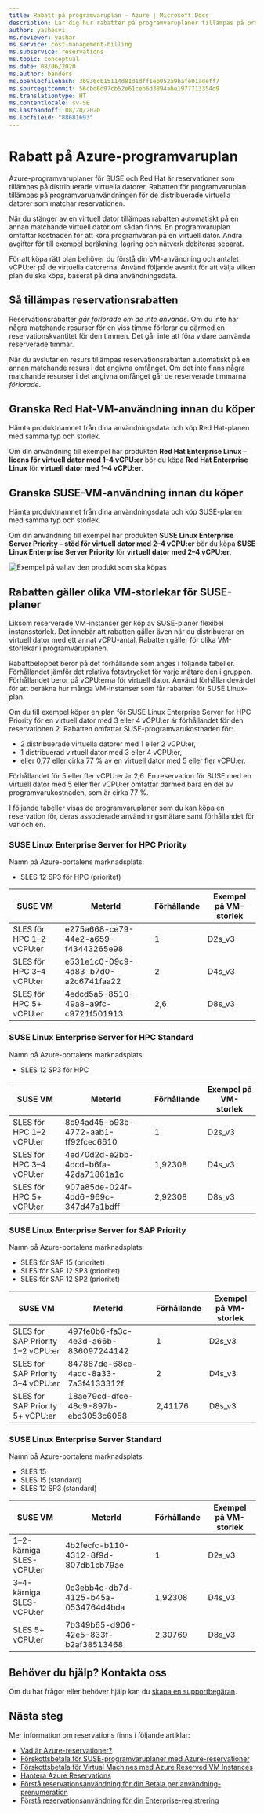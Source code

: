 ```yaml
---
title: Rabatt på programvaruplan – Azure | Microsoft Docs
description: Lär dig hur rabatter på programvaruplaner tillämpas på programvara på virtuella datorer.
author: yashesvi
ms.reviewer: yashar
ms.service: cost-management-billing
ms.subservice: reservations
ms.topic: conceptual
ms.date: 08/06/2020
ms.author: banders
ms.openlocfilehash: 3b936cb15114d81d1dff1eb052a9bafe01adeff7
ms.sourcegitcommit: 56cbd6d97cb52e61ceb6d3894abe1977713354d9
ms.translationtype: HT
ms.contentlocale: sv-SE
ms.lasthandoff: 08/20/2020
ms.locfileid: "88681693"
---
```

# <a name="azure-software-plan-discount"></a>Rabatt på Azure-programvaruplan

Azure-programvaruplaner för SUSE och Red Hat är reservationer som tillämpas på distribuerade virtuella datorer. Rabatten för programvaruplan tillämpas på programvaruanvändningen för de distribuerade virtuella datorer som matchar reservationen.

När du stänger av en virtuell dator tillämpas rabatten automatiskt på en annan matchande virtuell dator om sådan finns. En programvaruplan omfattar kostnaden för att köra programvaran på en virtuell dator. Andra avgifter för till exempel beräkning, lagring och nätverk debiteras separat.

För att köpa rätt plan behöver du förstå din VM-användning och antalet vCPU:er på de virtuella datorerna. Använd följande avsnitt för att välja vilken plan du ska köpa, baserat på dina användningsdata.

## <a name="how-reservation-discount-is-applied"></a>Så tillämpas reservationsrabatten

Reservationsrabatter *går förlorade om de inte används*. Om du inte har några matchande resurser för en viss timme förlorar du därmed en reservationskvantitet för den timmen. Det går inte att föra vidare oanvända reserverade timmar.

När du avslutar en resurs tillämpas reservationsrabatten automatiskt på en annan matchande resurs i det angivna omfånget. Om det inte finns några matchande resurser i det angivna omfånget går de reserverade timmarna *förlorade*.

## <a name="review-redhat-vm-usage-before-you-buy"></a>Granska Red Hat-VM-användning innan du köper

Hämta produktnamnet från dina användningsdata och köp Red Hat-planen med samma typ och storlek.

Om din användning till exempel har produkten **Red Hat Enterprise Linux – licens för virtuell dator med 1–4 vCPU:er** bör du köpa **Red Hat Enterprise Linux** för **virtuell dator med 1–4 vCPU:er**.

<!--ADD RHEL SCREENSHOT -->

## <a name="review-suse-vm-usage-before-you-buy"></a>Granska SUSE-VM-användning innan du köper

Hämta produktnamnet från dina användningsdata och köp SUSE-planen med samma typ och storlek.

Om din användning till exempel har produkten **SUSE Linux Enterprise Server Priority – stöd för virtuell dator med 2–4 vCPU:er** bör du köpa **SUSE Linux Enterprise Server Priority** för **virtuell dator med 2–4 vCPU:er**.

![Exempel på val av den produkt som ska köpas](./media/understand-suse-reservation-charges/select-suse-linux-enterprise-server-priority-2-4-vcpu.png)

## <a name="discount-applies-to-different-vm-sizes-for-suse-plans"></a>Rabatten gäller olika VM-storlekar för SUSE-planer

Liksom reserverade VM-instanser ger köp av SUSE-planer flexibel instansstorlek. Det innebär att rabatten gäller även när du distribuerar en virtuell dator med ett annat vCPU-antal. Rabatten gäller för olika VM-storlekar i programvaruplanen.

Rabattbeloppet beror på det förhållande som anges i följande tabeller. Förhållandet jämför det relativa fotavtrycket för varje mätare den i gruppen. Förhållandet beror på vCPU:erna för virtuell dator. Använd förhållandevärdet för att beräkna hur många VM-instanser som får rabatten för SUSE Linux-plan.

Om du till exempel köper en plan för SUSE Linux Enterprise Server for HPC Priority för en virtuell dator med 3 eller 4 vCPU:er är förhållandet för den reservationen 2. Rabatten omfattar SUSE-programvarukostnaden för:

- 2 distribuerade virtuella datorer med 1 eller 2 vCPU:er,
- 1 distribuerad virtuell dator med 3 eller 4 vCPU:er,
- eller 0,77 eller cirka 77 % av en virtuell dator med 5 eller fler vCPU:er.

Förhållandet för 5 eller fler vCPU:er är 2,6. En reservation för SUSE med en virtuell dator med 5 eller fler vCPU:er omfattar därmed bara en del av programvarukostnaden, som är cirka 77 %.

I följande tabeller visas de programvaruplaner som du kan köpa en reservation för, deras associerade användningsmätare samt förhållandet för var och en.

### <a name="suse-linux-enterprise-server-for-hpc-priority"></a>SUSE Linux Enterprise Server for HPC Priority

Namn på Azure-portalens marknadsplats:

- SLES 12 SP3 för HPC (prioritet)

|SUSE VM | MeterId| Förhållande| Exempel på VM-storlek|
| -------| ------------------------| --- |--- |
|SLES för HPC 1–2 vCPU:er|e275a668-ce79-44e2-a659-f43443265e98|1|D2s_v3|
|SLES för HPC 3–4 vCPU:er|e531e1c0-09c9-4d83-b7d0-a2c6741faa22|2|D4s_v3|
|SLES för HPC 5+ vCPU:er|4edcd5a5-8510-49a8-a9fc-c9721f501913|2,6|D8s_v3|

### <a name="suse-linux-enterprise-server-for-hpc-standard"></a>SUSE Linux Enterprise Server for HPC Standard

Namn på Azure-portalens marknadsplats:

- SLES 12 SP3 för HPC

|SUSE VM | MeterId | Förhållande|Exempel på VM-storlek|
| ------- | --- | ------------------------| --- |
|SLES för HPC 1–2 vCPU:er |8c94ad45-b93b-4772-aab1-ff92fcec6610|1|D2s_v3|
|SLES för HPC 3–4 vCPU:er|4ed70d2d-e2bb-4dcd-b6fa-42da71861a1c|1,92308|D4s_v3|
|SLES för HPC 5+ vCPU:er |907a85de-024f-4dd6-969c-347d47a1bdff|2,92308|D8s_v3|

### <a name="suse-linux-enterprise-server-for-sap-priority"></a>SUSE Linux Enterprise Server for SAP Priority

Namn på Azure-portalens marknadsplats:

- SLES för SAP 15 (prioritet)
- SLES för SAP 12 SP3 (prioritet)
- SLES för SAP 12 SP2 (prioritet)

|SUSE VM | MeterId | Förhållande|Exempel på VM-storlek|
| ------- |------------------------| --- | --- |
|SLES for SAP Priority 1–2 vCPU:er|497fe0b6-fa3c-4e3d-a66b-836097244142|1|D2s_v3|
|SLES for SAP Priority 3–4 vCPU:er |847887de-68ce-4adc-8a33-7a3f4133312f|2|D4s_v3|
|SLES for SAP Priority 5+ vCPU:er |18ae79cd-dfce-48c9-897b-ebd3053c6058|2,41176|D8s_v3|

### <a name="suse-linux-enterprise-server-standard"></a>SUSE Linux Enterprise Server Standard

Namn på Azure-portalens marknadsplats:

- SLES 15
- SLES 15 (standard)
- SLES 12 SP3 (standard)

|SUSE VM | MeterId | Förhållande|Exempel på VM-storlek|
| ------- |------------------------| --- |--- |
|1–2-kärniga SLES-vCPU:er |4b2fecfc-b110-4312-8f9d-807db1cb79ae|1|D2s_v3|
|3–4-kärniga SLES-vCPU:er |0c3ebb4c-db7d-4125-b45a-0534764d4bda|1,92308|D4s_v3|
|SLES 5+ vCPU:er |7b349b65-d906-42e5-833f-b2af38513468|2,30769| D8s_v3|

## <a name="need-help-contact-us"></a>Behöver du hjälp? Kontakta oss

Om du har frågor eller behöver hjälp kan du [skapa en supportbegäran](https://go.microsoft.com/fwlink/?linkid=2083458).

## <a name="next-steps"></a>Nästa steg

Mer information om reservations finns i följande artiklar:

- [Vad är Azure-reservationer?](save-compute-costs-reservations.md)
- [Förskottsbetala för SUSE-programvaruplaner med Azure-reservationer](../../virtual-machines/linux/prepay-suse-software-charges.md)
- [Förskottsbetala för Virtual Machines med Azure Reserved VM Instances](../../virtual-machines/windows/prepay-reserved-vm-instances.md)
- [Hantera Azure Reservations](manage-reserved-vm-instance.md)
- [Förstå reservationsanvändning för din Betala per användning-prenumeration](understand-reserved-instance-usage.md)
- [Förstå reservationsanvändning för din Enterprise-registrering](understand-reserved-instance-usage-ea.md)
